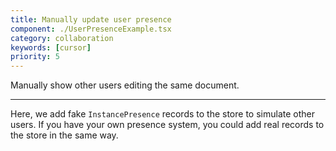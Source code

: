 ```yaml
---
title: Manually update user presence
component: ./UserPresenceExample.tsx
category: collaboration
keywords: [cursor]
priority: 5
---
```


Manually show other users editing the same document.

---

Here, we add fake `InstancePresence` records to the store to simulate other users. If you have your own presence system, you could add real records to the store in the same way.
